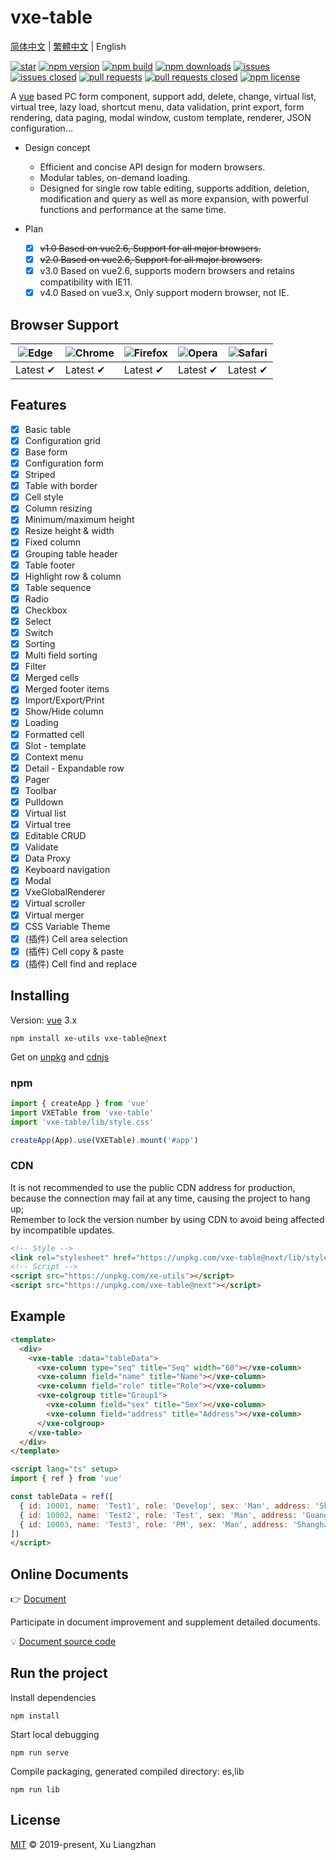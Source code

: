 # vxe-table

[简体中文](README.md) | [繁體中文](README.zh-TW.md) | English  

[![star](https://gitee.com/xuliangzhan_admin/vxe-table/badge/star.svg?theme=gvp)](https://gitee.com/xuliangzhan_admin/vxe-table/stargazers)
[![npm version](https://img.shields.io/npm/v/vxe-table.svg?style=flat-square)](https://www.npmjs.com/package/vxe-table)
[![npm build](https://travis-ci.com/x-extends/vxe-table.svg?branch=master)](https://travis-ci.com/x-extends/vxe-table)
[![npm downloads](https://img.shields.io/npm/dt/vxe-table.svg?style=flat-square)](https://npm-stat.com/charts.html?package=vxe-table)
[![issues](https://img.shields.io/github/issues/x-extends/vxe-table.svg)](https://github.com/x-extends/vxe-table/issues)
[![issues closed](https://img.shields.io/github/issues-closed/x-extends/vxe-table.svg)](https://github.com/x-extends/vxe-table/issues?q=is%3Aissue+is%3Aclosed)
[![pull requests](https://img.shields.io/github/issues-pr/x-extends/vxe-table.svg)](https://github.com/x-extends/vxe-table/pulls)
[![pull requests closed](https://img.shields.io/github/issues-pr-closed/x-extends/vxe-table.svg)](https://github.com/x-extends/vxe-table/pulls?q=is%3Apr+is%3Aclosed)
[![npm license](https://img.shields.io/github/license/mashape/apistatus.svg)](LICENSE)

A [vue](https://www.npmjs.com/package/vue) based PC form component, support add, delete, change, virtual list, virtual tree, lazy load, shortcut menu, data validation, print export, form rendering, data paging, modal window, custom template, renderer, JSON configuration...

* Design concept
  * Efficient and concise API design for modern browsers.
  * Modular tables, on-demand loading.
  * Designed for single row table editing, supports addition, deletion, modification and query as well as more expansion, with powerful functions and performance at the same time.

* Plan
  * [x] ~~v1.0 Based on vue2.6, Support for all major browsers.~~
  * [x] ~~v2.0 Based on vue2.6, Support for all major browsers.~~
  * [x] v3.0 Based on vue2.6, supports modern browsers and retains compatibility with IE11.
  * [x] v4.0 Based on vue3.x, Only support modern browser, not IE.

## Browser Support

![Edge](https://raw.github.com/alrra/browser-logos/master/src/edge/edge_48x48.png) | ![Chrome](https://raw.github.com/alrra/browser-logos/master/src/chrome/chrome_48x48.png) | ![Firefox](https://raw.github.com/alrra/browser-logos/master/src/firefox/firefox_48x48.png) | ![Opera](https://raw.github.com/alrra/browser-logos/master/src/opera/opera_48x48.png) | ![Safari](https://raw.github.com/alrra/browser-logos/master/src/safari/safari_48x48.png)
--- | --- | --- | --- | --- |
Latest ✔ | Latest ✔ | Latest ✔ | Latest ✔ | Latest ✔ |

## Features

* [x] Basic table
* [x] Configuration grid
* [x] Base form
* [x] Configuration form
* [x] Striped
* [x] Table with border
* [x] Cell style
* [x] Column resizing
* [x] Minimum/maximum height
* [x] Resize height & width
* [x] Fixed column
* [x] Grouping table header
* [x] Table footer
* [x] Highlight row & column
* [x] Table sequence
* [x] Radio
* [x] Checkbox
* [x] Select
* [x] Switch
* [x] Sorting
* [x] Multi field sorting
* [x] Filter
* [x] Merged cells
* [x] Merged footer items
* [x] Import/Export/Print
* [x] Show/Hide column
* [x] Loading
* [x] Formatted cell
* [x] Slot - template
* [x] Context menu
* [x] Detail - Expandable row
* [x] Pager
* [x] Toolbar
* [x] Pulldown
* [x] Virtual list
* [x] Virtual tree
* [x] Editable CRUD
* [x] Validate
* [x] Data Proxy
* [x] Keyboard navigation
* [x] Modal
* [x] VxeGlobalRenderer
* [x] Virtual scroller
* [x] Virtual merger
* [x] CSS Variable Theme
* [x] (插件) Cell area selection
* [x] (插件) Cell copy & paste
* [x] (插件) Cell find and replace

## Installing

Version: [vue](https://www.npmjs.com/package/vue) 3.x

```shell
npm install xe-utils vxe-table@next
```

Get on [unpkg](https://unpkg.com/vxe-table/) and [cdnjs](https://cdn.jsdelivr.net/npm/vxe-table/)

### npm

```javascript
import { createApp } from 'vue'
import VXETable from 'vxe-table'
import 'vxe-table/lib/style.css'

createApp(App).use(VXETable).mount('#app')
```

### CDN

It is not recommended to use the public CDN address for production, because the connection may fail at any time, causing the project to hang up;  
Remember to lock the version number by using CDN to avoid being affected by incompatible updates.

```HTML
<!-- Style -->
<link rel="stylesheet" href="https://unpkg.com/vxe-table@next/lib/style.css">
<!-- Script -->
<script src="https://unpkg.com/xe-utils"></script>
<script src="https://unpkg.com/vxe-table@next"></script>
```

## Example

```html
<template>
  <div>
    <vxe-table :data="tableData">
      <vxe-column type="seq" title="Seq" width="60"></vxe-column>
      <vxe-column field="name" title="Name"></vxe-column>
      <vxe-column field="role" title="Role"></vxe-column>
      <vxe-colgroup title="Group1">
        <vxe-column field="sex" title="Sex"></vxe-column>
        <vxe-column field="address" title="Address"></vxe-column>
      </vxe-colgroup>
    </vxe-table>
  </div>
</template>

<script lang="ts" setup>
import { ref } from 'vue'

const tableData = ref([
  { id: 10001, name: 'Test1', role: 'Develop', sex: 'Man', address: 'Shenzhen' },
  { id: 10002, name: 'Test2', role: 'Test', sex: 'Man', address: 'Guangzhou' },
  { id: 10003, name: 'Test3', role: 'PM', sex: 'Man', address: 'Shanghai' }
])
</script>
```

## Online Documents

👉 [Document](https://vxetable.cn)  

Participate in document improvement and supplement detailed documents.  

💡 [Document source code](https://github.com/x-extends/vxe-table-docs)

## Run the project

Install dependencies

```shell
npm install
```

Start local debugging

```shell
npm run serve
```

Compile packaging, generated compiled directory: es,lib

```shell
npm run lib
```

## License

[MIT](LICENSE) © 2019-present, Xu Liangzhan
